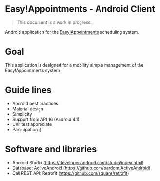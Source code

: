# Easy!Appointments - Android Client

> This document is a work in progress.

Android application for the [Easy!Appointments](https://github.com/alextselegidis/easyappointments) scheduling system.

# Goal

This application is designed for a mobility simple management of the Easy!Appointments system.

# Guide lines

- Android best practices
- Material design
- Simplicity
- Support from API 16 (Android 4.1)
- Unit test appreciate
- Participation :)

# Software and libraries

- Android Studio (https://developer.android.com/studio/index.html)
- Database: ActiveAndroid (https://github.com/pardom/ActiveAndroid)
- Call REST API: Retrofit (https://github.com/square/retrofit)
